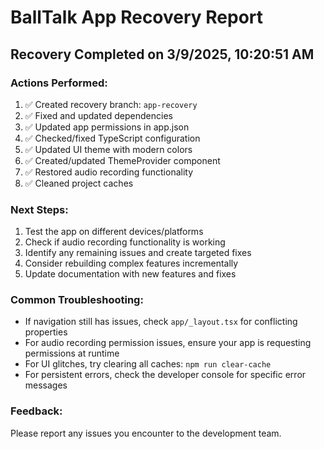 # BallTalk App Recovery Report

## Recovery Completed on 3/9/2025, 10:20:51 AM

### Actions Performed:

1. ✅ Created recovery branch: `app-recovery`
2. ✅ Fixed and updated dependencies
3. ✅ Updated app permissions in app.json
4. ✅ Checked/fixed TypeScript configuration
5. ✅ Updated UI theme with modern colors
6. ✅ Created/updated ThemeProvider component
7. ✅ Restored audio recording functionality
8. ✅ Cleaned project caches

### Next Steps:

1. Test the app on different devices/platforms
2. Check if audio recording functionality is working
3. Identify any remaining issues and create targeted fixes
4. Consider rebuilding complex features incrementally
5. Update documentation with new features and fixes

### Common Troubleshooting:

- If navigation still has issues, check `app/_layout.tsx` for conflicting properties
- For audio recording permission issues, ensure your app is requesting permissions at runtime
- For UI glitches, try clearing all caches: `npm run clear-cache`
- For persistent errors, check the developer console for specific error messages

### Feedback:

Please report any issues you encounter to the development team.
